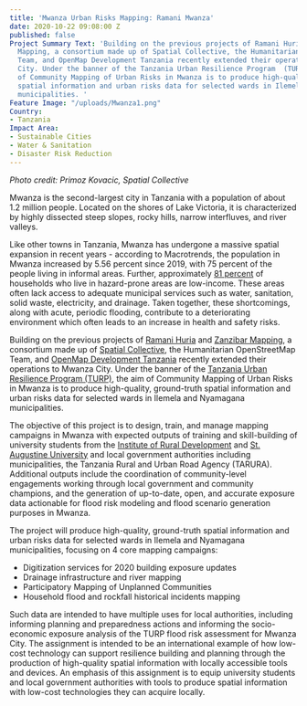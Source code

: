 ```yaml
---
title: 'Mwanza Urban Risks Mapping: Ramani Mwanza'
date: 2020-10-22 09:08:00 Z
published: false
Project Summary Text: 'Building on the previous projects of Ramani Huria and Zanzibar
  Mapping, a consortium made up of Spatial Collective, the Humanitarian OpenStreetMap
  Team, and OpenMap Development Tanzania recently extended their operations to Mwanza
  City. Under the banner of the Tanzania Urban Resilience Program  (TURP), the aim
  of Community Mapping of Urban Risks in Mwanza is to produce high-quality, ground-truth
  spatial information and urban risks data for selected wards in Ilemela and Nyamagana
  municipalities. '
Feature Image: "/uploads/Mwanza1.png"
Country:
- Tanzania
Impact Area:
- Sustainable Cities
- Water & Sanitation
- Disaster Risk Reduction
---
```


*Photo credit: Primoz Kovacic, Spatial Collective*

Mwanza is the second-largest city in Tanzania with a population of about 1.2 million people. Located on the shores of Lake Victoria, it is characterized by highly dissected steep slopes, rocky hills, narrow interfluves, and river valleys. 

Like other towns in Tanzania, Mwanza has undergone a massive spatial expansion in recent years - according to Macrotrends, the population in Mwanza increased by 5.56 percent since 2019, with 75 percent of the people living in informal areas. Further, approximately [81 percent](http://documents1.worldbank.org/curated/en/788241565625141093/text/Wading-Out-the-Storm-The-Role-of-Poverty-in-Exposure-Vulnerability-and-Resilience-to-Floods-in-Dar-Es-Salaam.txt) of households who live in hazard-prone areas are low-income. These areas often lack access to adequate municipal services such as water, sanitation, solid waste, electricity, and drainage. Taken together, these shortcomings, along with acute, periodic flooding, contribute to a deteriorating environment which often leads to an increase in health and safety risks.

Building on the previous projects of [Ramani Huria](https://ramanihuria.org/en/) and [Zanzibar Mapping](http://www.zanzibarmapping.org/), a consortium made up of [Spatial Collective](http://spatialcollective.com/), the Humanitarian OpenStreetMap Team, and [OpenMap Development Tanzania](https://www.omdtz.or.tz/) recently extended their operations to Mwanza City. Under the banner of the [Tanzania Urban Resilience Program  (TURP)](https://www.worldbank.org/en/programs/tanzania-urban-resilience-program), the aim of Community Mapping of Urban Risks in Mwanza is to produce high-quality, ground-truth spatial information and urban risks data for selected wards in Ilemela and Nyamagana municipalities. 

The objective of this project is to design, train, and manage mapping campaigns in Mwanza
with expected outputs of training and skill-building of university students from the [Institute of Rural Development](https://irdp.ac.tz/) and [St. Augustine University](https://www.saut.ac.tz/) and local government authorities including municipalities, the Tanzania Rural and Urban Road Agency (TARURA). Additional outputs include the coordination of community-level engagements working through local government and community champions, and the generation of up-to-date, open, and accurate exposure data actionable for flood risk modeling and flood scenario generation purposes in Mwanza. 

The project will produce high-quality, ground-truth spatial information and urban risks data for selected wards in Ilemela and Nyamagana municipalities, focusing on 4 core mapping campaigns: 
* Digitization services for 2020 building exposure updates 
* Drainage infrastructure and river mapping
* Participatory Mapping of Unplanned Communities
* Household flood and rockfall historical incidents mapping

Such data are intended to have multiple uses for local authorities, including informing planning and preparedness actions and informing the socio-economic exposure analysis of the TURP flood risk assessment for Mwanza City. The assignment is intended to be an international example of how low-cost technology can support resilience building and planning through the production of high-quality spatial information with locally accessible tools and devices. An emphasis of this assignment is to equip university students and local government authorities with tools to produce spatial information with low-cost technologies they can acquire locally.